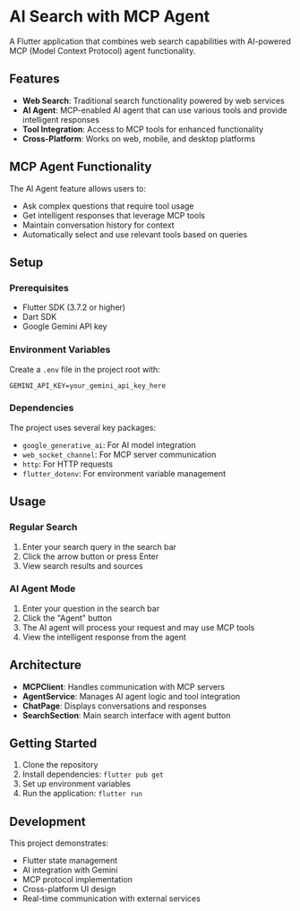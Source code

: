 # AI Search with MCP Agent

A Flutter application that combines web search capabilities with AI-powered MCP (Model Context Protocol) agent functionality.

## Features

- **Web Search**: Traditional search functionality powered by web services
- **AI Agent**: MCP-enabled AI agent that can use various tools and provide intelligent responses
- **Tool Integration**: Access to MCP tools for enhanced functionality
- **Cross-Platform**: Works on web, mobile, and desktop platforms

## MCP Agent Functionality

The AI Agent feature allows users to:
- Ask complex questions that require tool usage
- Get intelligent responses that leverage MCP tools
- Maintain conversation history for context
- Automatically select and use relevant tools based on queries

## Setup

### Prerequisites

- Flutter SDK (3.7.2 or higher)
- Dart SDK
- Google Gemini API key

### Environment Variables

Create a `.env` file in the project root with:

```env
GEMINI_API_KEY=your_gemini_api_key_here
```

### Dependencies

The project uses several key packages:
- `google_generative_ai`: For AI model integration
- `web_socket_channel`: For MCP server communication
- `http`: For HTTP requests
- `flutter_dotenv`: For environment variable management

## Usage

### Regular Search
1. Enter your search query in the search bar
2. Click the arrow button or press Enter
3. View search results and sources

### AI Agent Mode
1. Enter your question in the search bar
2. Click the "Agent" button
3. The AI agent will process your request and may use MCP tools
4. View the intelligent response from the agent

## Architecture

- **MCPClient**: Handles communication with MCP servers
- **AgentService**: Manages AI agent logic and tool integration
- **ChatPage**: Displays conversations and responses
- **SearchSection**: Main search interface with agent button


## Getting Started

1. Clone the repository
2. Install dependencies: `flutter pub get`
3. Set up environment variables
4. Run the application: `flutter run`

## Development

This project demonstrates:
- Flutter state management
- AI integration with Gemini
- MCP protocol implementation
- Cross-platform UI design
- Real-time communication with external services
